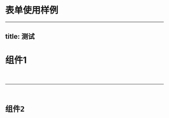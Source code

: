# 表单使用样例

---
title: 测试
---

# 组件1
<code src="./index.tsx" />

---

# 组件2
<code src="./index.tsx" />

